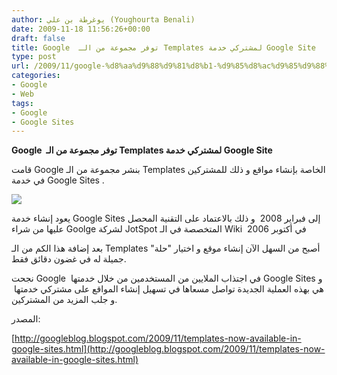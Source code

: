 ```yaml
---
author: يوغرطة بن علي (Youghourta Benali)
date: 2009-11-18 11:56:26+00:00
draft: false
title: Google  توفر مجموعة من الـ Templates لمشتركي خدمة Google Site
type: post
url: /2009/11/google-%d8%aa%d9%88%d9%81%d8%b1-%d9%85%d8%ac%d9%85%d9%88%d8%b9%d8%a9-%d9%85%d9%86-%d8%a7%d9%84%d9%80-templates-%d9%84%d9%85%d8%b4%d8%aa%d8%b1%d9%83%d9%8a-%d8%ae%d8%af%d9%85%d8%a9-google-site/
categories:
- Google
- Web
tags:
- Google
- Google Sites
---
```


**Google  توفر مجموعة من الـ Templates لمشتركي خدمة Google Site**



قامت Google بنشر مجموعة من الـ Templates الخاصة بإنشاء مواقع و ذلك للمشتركين في خدمة Google Sites .

![](http://4.bp.blogspot.com/_7ZYqYi4xigk/SwIwvcSS5lI/AAAAAAAAE8I/nV-5HDw-Hq0/s400/club+template.png)


يعود إنشاء خدمة Google Sites إلى فبراير 2008  و ذلك بالاعتماد على التقنية المحصل عليها من شراء Goolge لشركة JotSpot المتخصصة في الـ Wiki  في أكتوبر 2006

بعد إضافة هذا الكم من الـ Templates أصبح من السهل الآن إنشاء موقع و اختيار "حلة" جميلة له في غضون دقائق فقط.

نجحت Google  في اجتذاب الملايين من المستخدمين من خلال خدمتها Google Sites و هي بهذه العملية الجديدة تواصل مسعاها في تسهيل إنشاء المواقع على مشتركي خدمتها  و جلب المزيد من المشتركين.

المصدر:

[http://googleblog.blogspot.com/2009/11/templates-now-available-in-google-sites.html](http://googleblog.blogspot.com/2009/11/templates-now-available-in-google-sites.html)
